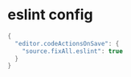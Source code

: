 # eslint config

```java
{
  "editor.codeActionsOnSave": {
    "source.fixAll.eslint": true
  }
}
```